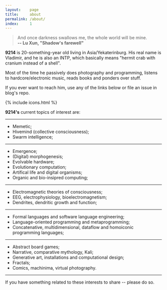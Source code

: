 ```yaml
---
layout:    page
title:     about
permalink: /about/
index:     1
---
```


> And once darkness swallows me, the whole world will be mine. <br> 
**-- Lu Xun, "Shadow's farewell"**

**9214** is 20-something-year old living in Asia/Yekaterinburg. His real name is Vladimir, and he is also an INTP, which basically means "hermit crab with cranium instead of a shell". 

Most of the time he passively does photography and programming, listens to hardcore/electronic music, reads books and ponders over stuff.

If you ever want to reach him, use any of the links below or file an issue in blog's repo.

{% include icons.html %} <br>

**9214's** current topics of interest are:

---

- Memetic;
- Hivemind (collective consciousness);
- Swarm intelligence;

---

- Emergence;
- (Digital) morphogenesis;
- Evolvable hardware;
- Evolutionary computation;
- Artifical life and digital organisms;
- Organic and bio-insipred computing;

---

- Electromagnetic theories of consciousness;
- EEG, electrophysiology, bioelectromagnetism;
- Dendrites, dendritic growth and function;

---

- Formal languages and software language engineering;
- Language-oriented programming and metaprogramming;
- Concatenative, multidimensional, dataflow and homoiconic programming languages;

---

- Abstract board games;
- Narrative, comparative mythology, Kali;
- Generative art, installations and computational design;
- Fractals;
- Comics, machinima, virtual photography.

---

If you have something related to these interests to share -- please do so.
